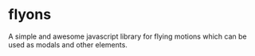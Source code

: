 flyons
======

A simple and awesome javascript library for flying motions which can be used as modals and other elements. 
